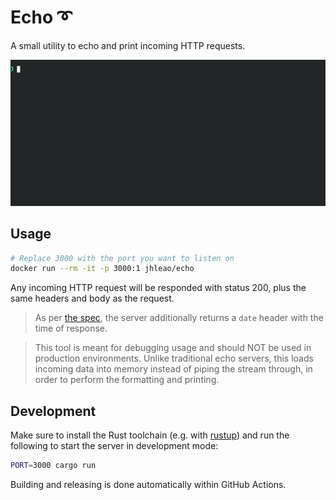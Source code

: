 # Echo ➰

A small utility to echo and print incoming HTTP requests.

<p align="center">
<img src="./.github/demo.gif">
</p>

## Usage

```bash
# Replace 3000 with the port you want to listen on
docker run --rm -it -p 3000:1 jhleao/echo
```

Any incoming HTTP request will be responded with status 200, plus the same headers and body as the request.

> As per [the spec](https://www.rfc-editor.org/rfc/rfc7231#section-7.1.1.2), the server additionally returns a `date` header with the time of response.

> This tool is meant for debugging usage and should NOT be used in production environments. Unlike traditional echo servers, this loads incoming data into memory instead of piping the stream through, in order to perform the formatting and printing.

## Development

Make sure to install the Rust toolchain (e.g. with [rustup](https://rustup.rs/)) and run the following to start the server in development mode:

```bash
PORT=3000 cargo run
```

Building and releasing is done automatically within GitHub Actions.
